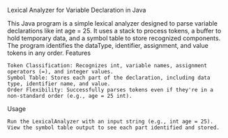 Lexical Analyzer for Variable Declaration in Java

This Java program is a simple lexical analyzer designed to parse variable declarations like int age = 25. It uses a stack to process tokens, a buffer to hold temporary data, and a symbol table to store recognized components. The program identifies the dataType, identifier, assignment, and value tokens in any order.
Features

    Token Classification: Recognizes int, variable names, assignment operators (=), and integer values.
    Symbol Table: Stores each part of the declaration, including data type, identifier name, and value.
    Order Flexibility: Successfully parses tokens even if they're in a non-standard order (e.g., age = 25 int).

Usage

    Run the LexicalAnalyzer with an input string (e.g., int age = 25).
    View the symbol table output to see each part identified and stored.
